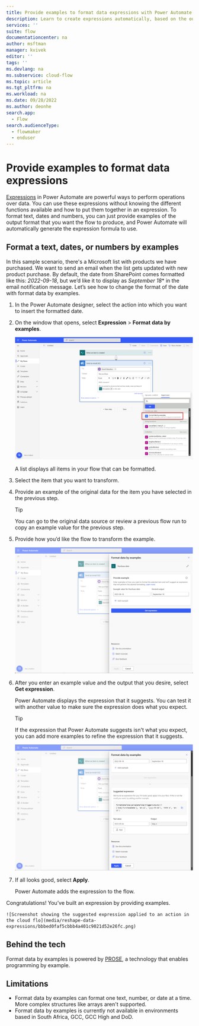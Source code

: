 ```yaml
---
title: Provide examples to format data expressions with Power Automate | Microsoft Docs
description: Learn to create expressions automatically, based on the output you want.
services: ''
suite: flow
documentationcenter: na
author: msftman
manager: kvivek
editor: ''
tags: ''
ms.devlang: na
ms.subservice: cloud-flow
ms.topic: article
ms.tgt_pltfrm: na
ms.workload: na
ms.date: 09/28/2022
ms.author: deonhe
search.app: 
  - Flow
search.audienceType: 
  - flowmaker
  - enduser
---
```


# Provide examples to format data expressions

[Expressions]() in Power Automate are powerful ways to perform operations over data. You can use these expressions without knowing the different functions available and how to put them together in an expression. To format text, dates and numbers, you can just provide examples of the output format that you want the flow to produce, and Power Automate will automatically generate the expression formula to use.

## Format a text, dates, or numbers by examples

In this sample scenario, there's a Microsoft list with products we have purchased. We want to send an email when the list gets updated with new product purchase. By default, the date from SharePoint comes formatted like this: *2022-09-18*, but we’d like it to display as *September 18** in the email notification message. Let’s see how to change the format of the date with format data by examples.

1. In the Power Automate designer, select the action into which you want to insert the formatted date. 
1. On the window that opens, select **Expression** > **Format data by examples**.

    ![Screenshot showing the option to open ‘Format data by examples in the ‘Expression’ menu ](media/reshape-data-expressions/e7767dc95d681398071ba6336341f4f5.png)

    <!-- [format-data-by-examples-step-1.png](https://microsoft.sharepoint.com/:i:/t/PARIS/EUnsMzVFjYtKoikuw31uPscBVIWpRh7JACaRJCrnws_84Q?e=gJ2tpv)
    (Alt: Screenshot showing the option to open ‘Format data by examples in the ‘Expression’ menu)   -->

   A list displays all items in your flow that can be formatted.

1. Select the item that you want to transform.
1. Provide an example of the original data for the item you have selected in the previous step.

   >[!TIP]
   >You can go to the original data source or review a previous flow run to copy an example value for the previous step.
1. Provide how you’d like the flow to transform the example.  

    ![A screenshot that displays the format data by examples screen](media/reshape-data-expressions/f7adfaa8c03c46713815098953211109.png)

    <!-- [format-data-by-examples-enter-examples.png](https://microsoft.sharepoint.com/:i:/t/PARIS/ETpGBVP2HAtBvWjLng6sCkwBP63PB56pZ7u53UzvwMmAXg?e=vIApGi)
    (Alt: Screenshot showing where to enter an example value and its desired
    transformation) -->

1. After you enter an example value and the output that you desire, select **Get expression**.

   Power Automate displays the expression that it suggests. You can test it with another value to make sure the expression does what you expect.

   >[!TIP]
   >If the expression that Power Automate suggests isn't what you expect, you can add more examples to refine the expression that it suggests.

   ![Screenshot showing the suggested expression and how to test it](media/reshape-data-expressions/97990ca3d4af2a6b74b551c8ee13bbab.png)

    <!-- [format-data-by-examples-flow-test.png](https://microsoft.sharepoint.com/:i:/t/PARIS/EeoYXJ2ERmdBisSR0YnSIq8BkuMiLgdfrDzDTnpXKJEvyA?e=4FoTyk) (Alt: Screenshot showing the suggested expression and how to test it) -->

1. If all looks good, select **Apply**.

   Power Automate adds the expression to the flow.

Congratulations! You’ve built an expression by providing examples.  

    ![Screenshot showing the suggested expression applied to an action in the cloud flo](media/reshape-data-expressions/bbbed0faf5cbbb4a401c9021d52e26fc.png)

<!-- [format-data-by-examples-expression-in-flow.png](https://microsoft.sharepoint.com/:i:/t/PARIS/EQXwKsxhs8JDl4c4zx3qDvYBCIXj9-1ZouSiEYox7RVQ7A?e=1Qy8OE) (Alt: Screenshot showing the suggested expression applied to an action in the cloud flow) -->

## Behind the tech

Format data by examples is powered by [PROSE](https://www.microsoft.com/research/project/prose-framework/), a technology that enables programming by example.

## Limitations

- Format data by examples can format one text, number, or date at a time. More complex structures like arrays aren't supported.
- Format data by examples is currently not available in environments based in South Africa, GCC, GCC High and DoD.
